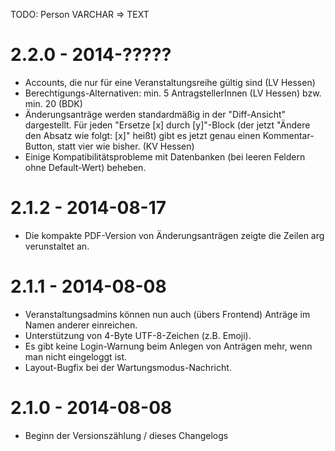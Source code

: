 TODO: Person VARCHAR => TEXT


2.2.0 - 2014-?????
==================

* Accounts, die nur für eine Veranstaltungsreihe gültig sind (LV Hessen)
* Berechtigungs-Alternativen: min. 5 AntragstellerInnen (LV Hessen) bzw. min. 20 (BDK)
* Änderungsanträge werden standardmäßig in der "Diff-Ansicht" dargestellt. Für jeden "Ersetze [x] durch [y]"-Block (der jetzt "Ändere den Absatz wie folgt: [x]" heißt) gibt es jetzt genau einen Kommentar-Button, statt vier wie bisher. (KV Hessen)
* Einige Kompatibilitätsprobleme mit Datenbanken (bei leeren Feldern ohne Default-Wert) beheben.

2.1.2 - 2014-08-17
==================

* Die kompakte PDF-Version von Änderungsanträgen zeigte die Zeilen arg verunstaltet an.

2.1.1 - 2014-08-08
==================

* Veranstaltungsadmins können nun auch (übers Frontend) Anträge im Namen anderer einreichen.
* Unterstützung von 4-Byte UTF-8-Zeichen (z.B. Emoji).
* Es gibt keine Login-Warnung beim Anlegen von Anträgen mehr, wenn man nicht eingeloggt ist.
* Layout-Bugfix bei der Wartungsmodus-Nachricht.

2.1.0 - 2014-08-08
==================

* Beginn der Versionszählung / dieses Changelogs